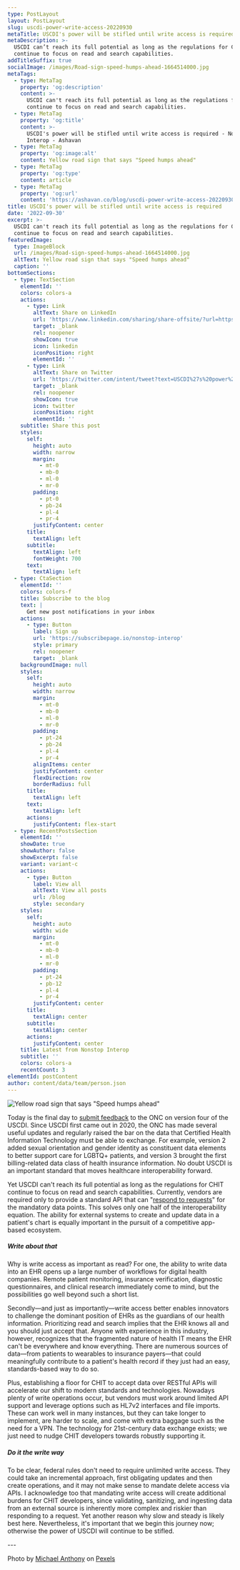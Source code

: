 ```yaml
---
type: PostLayout
layout: PostLayout
slug: uscdi-power-write-access-20220930
metaTitle: USCDI's power will be stifled until write access is required - Nonstop Interop
metaDescription: >-
  USCDI can’t reach its full potential as long as the regulations for CHIT
  continue to focus on read and search capabilities.
addTitleSuffix: true
socialImage: /images/Road-sign-speed-humps-ahead-1664514000.jpg
metaTags:
  - type: MetaTag
    property: 'og:description'
    content: >-
      USCDI can't reach its full potential as long as the regulations for CHIT
      continue to focus on read and search capabilities.
  - type: MetaTag
    property: 'og:title'
    content: >-
      USCDI's power will be stifled until write access is required - Nonstop
      Interop - Ashavan
  - type: MetaTag
    property: 'og:image:alt'
    content: Yellow road sign that says "Speed humps ahead"
  - type: MetaTag
    property: 'og:type'
    content: article
  - type: MetaTag
    property: 'og:url'
    content: 'https://ashavan.co/blog/uscdi-power-write-access-20220930'
title: USCDI's power will be stifled until write access is required
date: '2022-09-30'
excerpt: >-
  USCDI can't reach its full potential as long as the regulations for CHIT
  continue to focus on read and search capabilities.
featuredImage:
  type: ImageBlock
  url: /images/Road-sign-speed-humps-ahead-1664514000.jpg
  altText: Yellow road sign that says "Speed humps ahead"
  caption: ''
bottomSections:
  - type: TextSection
    elementId: ''
    colors: colors-a
    actions:
      - type: Link
        altText: Share on LinkedIn
        url: 'https://www.linkedin.com/sharing/share-offsite/?url=https%3A%2F%2Fashavan.co%2Fblog%2Fuscdi-power-write-access-20220930'
        target: _blank
        rel: noopener
        showIcon: true
        icon: linkedin
        iconPosition: right
        elementId: ''
      - type: Link
        altText: Share on Twitter
        url: 'https://twitter.com/intent/tweet?text=USCDI%27s%20power%20will%20be%20stifled%20until%20write%20access%20is%20required%20-%20Nonstop%20Interop&url=https%3A%2F%2Fashavan.co%2Fblog%2Fuscdi-power-write-access-20220930'
        target: _blank
        rel: noopener
        showIcon: true
        icon: twitter
        iconPosition: right
        elementId: ''
    subtitle: Share this post
    styles:
      self:
        height: auto
        width: narrow
        margin:
          - mt-0
          - mb-0
          - ml-0
          - mr-0
        padding:
          - pt-0
          - pb-24
          - pl-4
          - pr-4
        justifyContent: center
      title:
        textAlign: left
      subtitle:
        textAlign: left
        fontWeight: 700
      text:
        textAlign: left
  - type: CtaSection
    elementId: ''
    colors: colors-f
    title: Subscribe to the blog
    text: |
      Get new post notifications in your inbox
    actions:
      - type: Button
        label: Sign up
        url: 'https://subscribepage.io/nonstop-interop'
        style: primary
        rel: noopener
        target: _blank
    backgroundImage: null
    styles:
      self:
        height: auto
        width: narrow
        margin:
          - mt-0
          - mb-0
          - ml-0
          - mr-0
        padding:
          - pt-24
          - pb-24
          - pl-4
          - pr-4
        alignItems: center
        justifyContent: center
        flexDirection: row
        borderRadius: full
      title:
        textAlign: left
      text:
        textAlign: left
      actions:
        justifyContent: flex-start
  - type: RecentPostsSection
    elementId: ''
    showDate: true
    showAuthor: false
    showExcerpt: false
    variant: variant-c
    actions:
      - type: Button
        label: View all
        altText: View all posts
        url: /blog
        style: secondary
    styles:
      self:
        height: auto
        width: wide
        margin:
          - mt-0
          - mb-0
          - ml-0
          - mr-0
        padding:
          - pt-24
          - pb-12
          - pl-4
          - pr-4
        justifyContent: center
      title:
        textAlign: center
      subtitle:
        textAlign: center
      actions:
        justifyContent: center
    title: Latest from Nonstop Interop
    subtitle: ''
    colors: colors-a
    recentCount: 3
elementId: postContent
author: content/data/team/person.json
---
```

![Yellow road sign that says "Speed humps ahead"](/images/Road-sign-speed-humps-ahead-1664514000.jpg)

Today is the final day to [submit feedback](https://www.healthit.gov/isa/united-states-core-data-interoperability-uscdi) to the ONC on version four of the USCDI. Since USCDI first came out in 2020, the ONC has made several useful updates and regularly raised the bar on the data that Certified Health Information Technology must be able to exchange. For example, version 2 added sexual orientation and gender identity as constituent data elements to better support care for LGBTQ+ patients, and version 3 brought the first billing-related data class of health insurance information. No doubt USCDI is an important standard that moves healthcare interoperability forward.

Yet USCDI can't reach its full potential as long as the regulations for CHIT continue to focus on read and search capabilities. Currently, vendors are required only to provide a standard API that can "[respond to requests](https://www.ecfr.gov/current/title-45/subtitle-A/subchapter-D/part-170/subpart-C/section-170.315#p-170.315\(g\)\(10\))" for the mandatory data points. This solves only one half of the interoperability equation. The ability for external systems to create and update data in a patient's chart is equally important in the pursuit of a competitive app-based ecosystem.

##### Write about that

Why is write access as important as read? For one, the ability to write data into an EHR opens up a large number of workflows for digital health companies. Remote patient monitoring, insurance verification, diagnostic questionnaires, and clinical research immediately come to mind, but the possibilities go well beyond such a short list.

Secondly—and just as importantly—write access better enables innovators to challenge the dominant position of EHRs as the guardians of our health information. Prioritizing read and search implies that the EHR knows all and you should just accept that. Anyone with experience in this industry, however, recognizes that the fragmented nature of health IT means the EHR can't be everywhere and know everything. There are numerous sources of data—from patients to wearables to insurance payers—that could meaningfully contribute to a patient's health record if they just had an easy, standards-based way to do so.

Plus, establishing a floor for CHIT to accept data over RESTful APIs will accelerate our shift to modern standards and technologies. Nowadays plenty of write operations occur, but vendors must work around limited API support and leverage options such as HL7v2 interfaces and file imports. These can work well in many instances, but they can take longer to implement, are harder to scale, and come with extra baggage such as the need for a VPN. The technology for 21st-century data exchange exists; we just need to nudge CHIT developers towards robustly supporting it.

##### Do it the write way

To be clear, federal rules don't need to require unlimited write access. They could take an incremental approach, first obligating updates and then create operations, and it may not make sense to mandate delete access via APIs. I acknowledge too that mandating write access will create additional burdens for CHIT developers, since validating, sanitizing, and ingesting data from an external source is inherently more complex and riskier than responding to a request. Yet another reason why slow and steady is likely best here. Nevertheless, it's important that we begin this journey now; otherwise the power of USCDI will continue to be stifled.

\---

Photo by [Michael Anthony](https://www.pexels.com/@michaelanthony/) on [Pexels](https://www.pexels.com)

